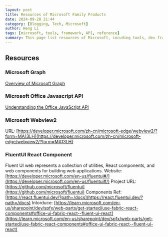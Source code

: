```yaml
---
layout: post
title: Resources of Microsoft Family Products
date: 2024-09-28 21:44
category: [Blogging, Tech, Microsoft]
author: Heng Li
tags: [microsoft, tools, framework, API, reference]
summary: This page list resources of Microsoft, incuding tools, dev framework, reference and so on.
---
```

## Resources

### Microsoft Graph

[Overview of Microsoft Graph](https://learn.microsoft.com/en-us/graph/overview)

### Microsoft Office Javascript API

[Understanding the Office JavaScript API](https://learn.microsoft.com/en-us/office/dev/add-ins/develop/understanding-the-javascript-api-for-office)

### Microsoft Webview2

URL: [https://developer.microsoft.com/zh-cn/microsoft-edge/webview2/?form=MA13LH](https://developer.microsoft.com/zh-cn/microsoft-edge/webview2/?form=MA13LH)

### FluentUI React Component

Fluent UI web represents a collection of utilities, React components, and web components for building web applications.
Website: [https://developer.microsoft.com/en-us/fluentui#/](https://developer.microsoft.com/en-us/fluentui#/)
Project URL: [https://github.com/microsoft/fluentui](https://github.com/microsoft/fluentui)
Components Ref: [https://react.fluentui.dev/?path=/docs](https://react.fluentui.dev/?path=/docs)
Intorduce: [https://learn.microsoft.com/en-us/sharepoint/dev/spfx/web-parts/get-started/use-fabric-react-components#office-ui-fabric-react--fluent-ui-react](https://learn.microsoft.com/en-us/sharepoint/dev/spfx/web-parts/get-started/use-fabric-react-components#office-ui-fabric-react--fluent-ui-react)

